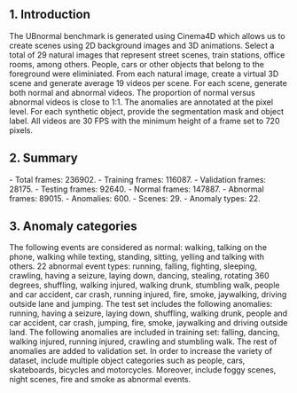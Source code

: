<h2>1. Introduction</h2>
The UBnormal benchmark is generated using Cinema4D which allows us to create scenes using 2D background images and 3D animations. Select a total of 29 natural images that represent street scenes, train stations, office rooms, among others. People, cars or other objects that belong to the foreground were eliminiated. From each natural image, create a virtual 3D scene and generate average 19 videos per scene. For each scene, generate both normal and abnormal videos. The proportion of normal versus abnormal videos is close to 1:1. The anomalies are annotated at the pixel level. For each synthetic object, provide the segmentation mask and object label. All videos are 30 FPS with the minimum height of a frame set to 720 pixels.
<h2>2. Summary</h2>
- Total frames: 236902.
- Training frames: 116087.
- Validation frames: 28175.
- Testing frames: 92640.
- Normal frames: 147887.
- Abnormal frames: 89015.
- Anomalies: 600.
- Scenes: 29.
- Anomaly types: 22.
<h2>3. Anomaly categories</h2>
The following events are considered as normal: walking, talking on the phone, walking while texting, standing, sitting, yelling and talking with others. 22 abnormal event types: running, falling, fighting, sleeping, crawling, having a seizure, laying down, dancing, stealing, rotating 360 degrees, shuffling, walking injured, walking drunk, stumbling walk, people and car accident, car crash, running injured, fire, smoke, jaywalking, driving outside lane and jumping. The test set includes the following anomalies: running, having a seizure, laying down, shuffling, walking drunk, people and car accident, car crash, jumping, fire, smoke, jaywalking and driving outside land. The following anomalies are included in training set: falling, dancing, walking injured, running injured, crawling and stumbling walk. The rest of anomalies are added to validation set. In order to increase the variety of dataset, include multiple object categories such as people, cars, skateboards, bicycles and motorcycles. Moreover, include foggy scenes, night scenes, fire and smoke as abnormal events.